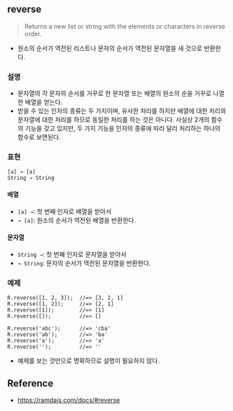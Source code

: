 ## reverse
> Returns a new list or string with the elements or characters in reverse order.
- 원소의 순서가 역전된 리스트나 문자의 순서가 역전된 문자열을 새 것으로 반환한다.

### 설명
- 문자열의 각 문자의 순서를 거꾸로 한 문자열 또는 배열의 원소의 순을 거꾸로 나열한 배열을 얻는다.
- 받을 수 있는 인자의 종류는 두 가지이며, 유사한 처리를 하지만 배열에 대한 처리와 문자열에 대한 처리를 하므로 동일한 처리를 하는 것은 아니다. 사실상 2개의 함수의 기능을 갖고 있지만, 두 가지 기능을 인자의 종류에 따라 달리 처리하는 하나의 함수로 보면된다.

### 표현
```
[a] → [a]
String → String
```

#### 배열
- `[a] →`: 첫 번째 인자로 배열을 받아서
- `→ [a]`: 원소의 순서가 역전된 배열을 반환한다.

#### 문자열
- `String →`: 첫 번째 인자로 문자열을 받아서
- `→ String`: 문자의 순서가 역전된 문자열을 반환한다.

### 예제
```
R.reverse([1, 2, 3]);  //=> [3, 2, 1]
R.reverse([1, 2]);     //=> [2, 1]
R.reverse([1]);        //=> [1]
R.reverse([]);         //=> []

R.reverse('abc');      //=> 'cba'
R.reverse('ab');       //=> 'ba'
R.reverse('a');        //=> 'a'
R.reverse('');         //=> ''
```
- 예제를 보는 것만으로 명확하므로 설명이 필요하지 않다.

## Reference
- https://ramdajs.com/docs/#reverse
